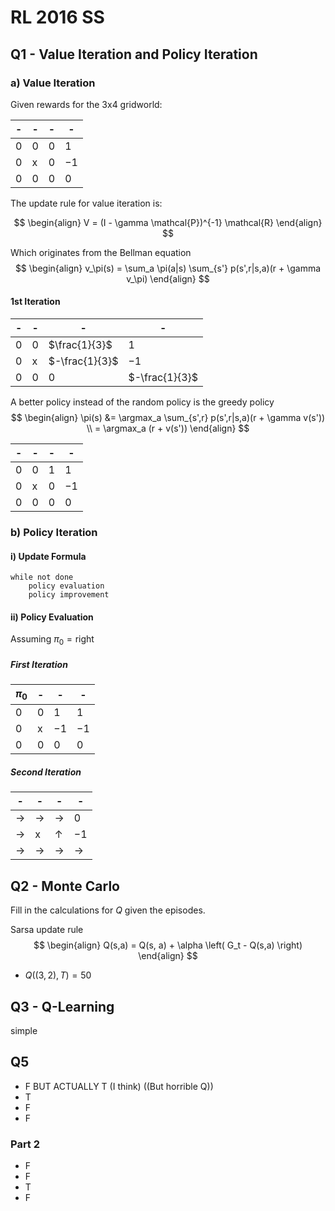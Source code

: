 # RL 2016 SS

## Q1 - Value Iteration and Policy Iteration

### a) Value Iteration

Given rewards for the 3x4 gridworld:

| - | - | - | - |
| --- | --- | --- | --- |
| $0$ | $0$ | $0$ | $1$ |
| $0$ | x | $0$ | $-1$ |
| $0$ | $0$ | $0$ | $0$ |

The update rule for value iteration is:

$$ \begin{align} V = (I - \gamma \mathcal{P})^{-1} \mathcal{R} \end{align} $$

Which originates from the Bellman equation
$$ \begin{align} v_\pi(s) = \sum_a \pi(a|s) \sum_{s'} p(s',r|s,a)(r + \gamma v_\pi) \end{align} $$

#### 1st Iteration

| - | - | - | - |
| --- | --- | --- | --- |
| $0$ | $0$ | $\frac{1}{3}$ | $1$ |
| $0$ | x | $-\frac{1}{3}$ | $-1$ |
| $0$ | $0$ | $0$ | $-\frac{1}{3}$ |

A better policy instead of the random policy is the greedy policy 
$$ \begin{align} \pi(s) &= \argmax_a \sum_{s',r} p(s',r|s,a)(r + \gamma v(s')) \\
= \argmax_a (r + v(s')) \end{align} $$

| - | - | - | - |
| --- | --- | --- | --- |
| $0$ | $0$ | $1$ | $1$ |
| $0$ | x | $0$ | $-1$ |
| $0$ | $0$ | $0$ | $0$ |


### b) Policy Iteration

#### i) Update Formula

```
while not done
    policy evaluation
    policy improvement
```

#### ii) Policy Evaluation

Assuming $\pi_0 = \text{right}$ 

##### First Iteration


| $\pi_0$ | - | - | - |
| --- | --- | --- | --- |
| $0$ | $0$ | $1$ | $1$ |
| $0$ | x | $-1$ | $-1$ |
| $0$ | $0$ | $0$ | $0$ |

##### Second Iteration

| - | - | - | - |
| --- | --- | --- | --- |
| &rarr; | &rarr; | &rarr; | $0$ |
| &rarr; | x | &uarr; | $-1$ |
| &rarr; | &rarr; | &rarr; | &rarr; |


## Q2 - Monte Carlo

Fill in the calculations for $Q$ given the episodes.

Sarsa update rule
$$ \begin{align} Q(s,a) = Q(s, a) + \alpha \left( G_t - Q(s,a) \right) \end{align} $$

* $Q((3, 2), T) =50$


## Q3 - Q-Learning

simple

## Q5

* F BUT ACTUALLY T (I think) ((But horrible Q))
* T
* F
* F

### Part 2

* F
* F
* T
* F



